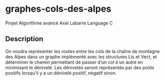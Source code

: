 # graphes-cols-des-alpes

Projet Algorithme avancé
Axel Labarre
Language C

## Description

On voudra représenter les routes entre les cols de la chaîne de montagne des Alpes dans un graphe implémenté avec les structures Lis et Vect, et déterminer le chemin permettant de passer d’un col à un autre en minimisant le dénivelé.
Les dénivelés seront représentés par des poids positifs lorsqu’il y a un dénivelé positif, négatif sinon.
